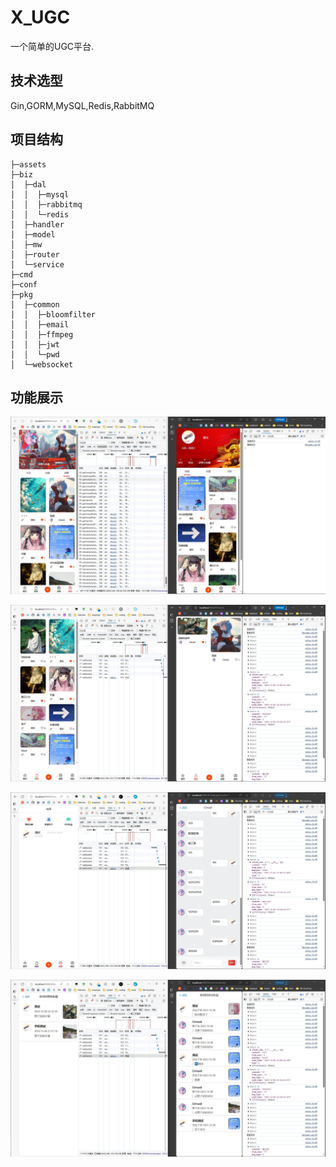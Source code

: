 # X_UGC

一个简单的UGC平台.

## 技术选型

Gin,GORM,MySQL,Redis,RabbitMQ

## 项目结构

```
├─assets
├─biz
│  ├─dal
│  │  ├─mysql
│  │  ├─rabbitmq
│  │  └─redis
│  ├─handler
│  ├─model
│  ├─mw
│  ├─router
│  └─service
├─cmd
├─conf
├─pkg
│  ├─common
│  │  ├─bloomfilter
│  │  ├─email
│  │  ├─ffmpeg
│  │  ├─jwt
│  │  └─pwd
│  └─websocket
```

## 功能展示

![主页测试.jpg](assets/主页测试.jpg)

![朋友内容测试.jpg](assets/朋友内容测试.jpg)

![消息测试.jpg](assets/消息测试.jpg)

![点赞评论测试.jpg](assets/点赞评论测试.jpg)